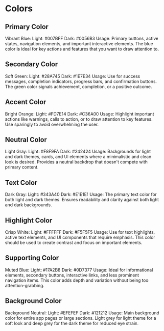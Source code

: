 # Colors

## Primary Color

Vibrant Blue:
Light: #007BFF
Dark: #0056B3
Usage: Primary buttons, active states, navigation elements, and important interactive elements. The blue color is ideal for key actions and features that you want to draw attention to.

## Secondary Color

Soft Green:
Light: #28A745
Dark: #1E7E34
Usage: Use for success messages, completion indicators, progress bars, and confirmation buttons. The green color signals achievement, completion, or a positive outcome.

## Accent Color

Bright Orange:
Light: #FD7E14
Dark: #C36A00
Usage: Highlight important actions like warnings, calls to action, or to draw attention to key features. Use sparingly to avoid overwhelming the user.

## Neutral Color

Light Gray:
Light: #F8F9FA
Dark: #242424
Usage: Backgrounds for light and dark themes, cards, and UI elements where a minimalistic and clean look is desired. Provides a neutral backdrop that doesn't compete with primary content.

## Text Color

Dark Gray:
Light: #343A40
Dark: #E1E1E1
Usage: The primary text color for both light and dark themes. Ensures readability and clarity against both light and dark backgrounds.

## Highlight Color

Crisp White:
Light: #FFFFFF
Dark: #F5F5F5
Usage: Use for text highlights, active text elements, and UI components that require emphasis. This color should be used to create contrast and focus on important elements.

## Supporting Color

Muted Blue:
Light: #17A2B8
Dark: #0D7377
Usage: Ideal for informational elements, secondary buttons, interactive links, and less prominent navigation items. This color adds depth and variation without being too attention-grabbing.

## Background Color

Background Neutral:
Light: #EFEFEF
Dark: #121212
Usage: Main background color for entire app pages or large sections. Light grey for light theme for a soft look and deep grey for the dark theme for reduced eye strain.
